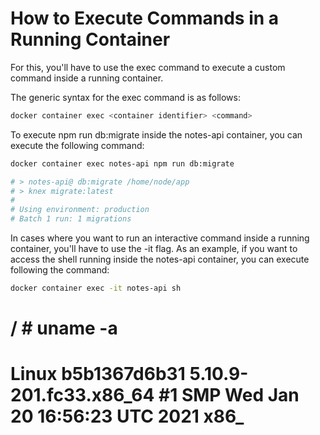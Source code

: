 # How to Execute Commands in a Running Container

For this, you'll have to use the exec command to execute a custom command inside a running container.

The generic syntax for the exec command is as follows:
```bash
docker container exec <container identifier> <command>
```
To execute npm run db:migrate inside the notes-api container, you can execute the following command:
```bash
docker container exec notes-api npm run db:migrate

# > notes-api@ db:migrate /home/node/app
# > knex migrate:latest
#
# Using environment: production
# Batch 1 run: 1 migrations
```
In cases where you want to run an interactive command inside a running container, you'll have to use the -it flag. As an example, if you want to access the shell running inside the notes-api container, you can execute following the command:
```bash
docker container exec -it notes-api sh
```
# / # uname -a
# Linux b5b1367d6b31 5.10.9-201.fc33.x86_64 #1 SMP Wed Jan 20 16:56:23 UTC 2021 x86_